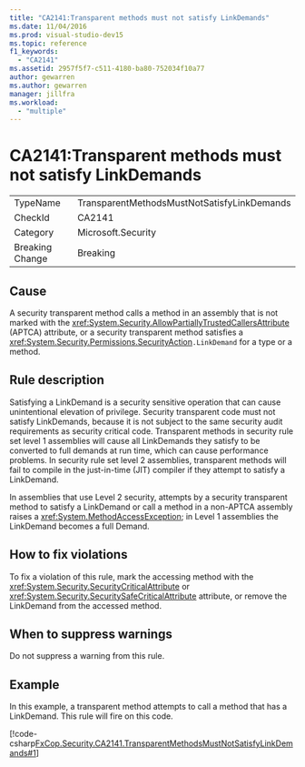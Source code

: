 ```yaml
---
title: "CA2141:Transparent methods must not satisfy LinkDemands"
ms.date: 11/04/2016
ms.prod: visual-studio-dev15
ms.topic: reference
f1_keywords:
  - "CA2141"
ms.assetid: 2957f5f7-c511-4180-ba80-752034f10a77
author: gewarren
ms.author: gewarren
manager: jillfra
ms.workload:
  - "multiple"
---
```

# CA2141:Transparent methods must not satisfy LinkDemands

|||
|-|-|
|TypeName|TransparentMethodsMustNotSatisfyLinkDemands|
|CheckId|CA2141|
|Category|Microsoft.Security|
|Breaking Change|Breaking|

## Cause
 A security transparent method calls a method in an assembly that is not marked with the <xref:System.Security.AllowPartiallyTrustedCallersAttribute> (APTCA) attribute, or a security transparent method satisfies a <xref:System.Security.Permissions.SecurityAction>`.LinkDemand` for a type or a method.

## Rule description
 Satisfying a LinkDemand is a security sensitive operation that can cause unintentional elevation of privilege. Security transparent code must not satisfy LinkDemands, because it is not subject to the same security audit requirements as security critical code. Transparent methods in security rule set level 1 assemblies will cause all LinkDemands they satisfy to be converted to full demands at run time, which can cause performance problems. In security rule set level 2 assemblies, transparent methods will fail to compile in the just-in-time (JIT) compiler if they attempt to satisfy a LinkDemand.

 In assemblies that use Level 2 security, attempts by a security transparent method to satisfy a LinkDemand or call a method in a non-APTCA assembly raises a <xref:System.MethodAccessException>; in Level 1 assemblies the LinkDemand becomes a full Demand.

## How to fix violations
 To fix a violation of this rule, mark the accessing method with the <xref:System.Security.SecurityCriticalAttribute> or <xref:System.Security.SecuritySafeCriticalAttribute> attribute, or remove the LinkDemand from the accessed method.

## When to suppress warnings
 Do not suppress a warning from this rule.

## Example
 In this example, a transparent method attempts to call a method that has a LinkDemand. This rule will fire on this code.

 [!code-csharp[FxCop.Security.CA2141.TransparentMethodsMustNotSatisfyLinkDemands#1](../code-quality/codesnippet/CSharp/ca2141-transparent-methods-must-not-satisfy-linkdemands_1.cs)]